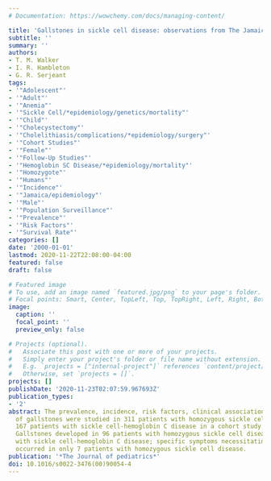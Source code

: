 ```yaml
---
# Documentation: https://wowchemy.com/docs/managing-content/

title: 'Gallstones in sickle cell disease: observations from The Jamaican Cohort study.'
subtitle: ''
summary: ''
authors:
- T. M. Walker
- I. R. Hambleton
- G. R. Serjeant
tags:
- '"Adolescent"'
- '"Adult"'
- '"Anemia"'
- '"Sickle Cell/*epidemiology/genetics/mortality"'
- '"Child"'
- '"Cholecystectomy"'
- '"Cholelithiasis/complications/*epidemiology/surgery"'
- '"Cohort Studies"'
- '"Female"'
- '"Follow-Up Studies"'
- '"Hemoglobin SC Disease/*epidemiology/mortality"'
- '"Homozygote"'
- '"Humans"'
- '"Incidence"'
- '"Jamaica/epidemiology"'
- '"Male"'
- '"Population Surveillance"'
- '"Prevalence"'
- '"Risk Factors"'
- '"Survival Rate"'
categories: []
date: '2000-01-01'
lastmod: 2020-11-22T22:08:00-04:00
featured: false
draft: false

# Featured image
# To use, add an image named `featured.jpg/png` to your page's folder.
# Focal points: Smart, Center, TopLeft, Top, TopRight, Left, Right, BottomLeft, Bottom, BottomRight.
image:
  caption: ''
  focal_point: ''
  preview_only: false

# Projects (optional).
#   Associate this post with one or more of your projects.
#   Simply enter your project's folder or file name without extension.
#   E.g. `projects = ["internal-project"]` references `content/project/deep-learning/index.md`.
#   Otherwise, set `projects = []`.
projects: []
publishDate: '2020-11-23T02:07:59.967693Z'
publication_types:
- '2'
abstract: The prevalence, incidence, risk factors, clinical associations, and morbidity
  of gallstones were studied in 311 patients with homozygous sickle cell disease and
  167 patients with sickle cell-hemoglobin C disease in a cohort study from birth.
  Gallstones developed in 96 patients with homozygous sickle cell disease and 18 patients
  with sickle cell-hemoglobin C disease; specific symptoms necessitating cholecystectomy
  occurred in only 7 patients with homozygous sickle cell disease.
publication: '*The Journal of pediatrics*'
doi: 10.1016/s0022-3476(00)90054-4
---
```

